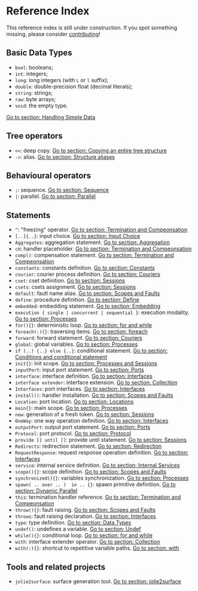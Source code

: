 # Reference Index

This reference index is still under construction. If you spot something missing, please consider [contributing](https://github.com/jolie/docs/blob/master/reference_index.md)!

## Basic Data Types

* `bool`: booleans;
* `int`: integers;
* `long`: long integers \(with `L` or `l` suffix\);
* `double`: double-precision float \(decimal literals\);
* `string`: strings;
* `raw`: byte arrays;
* `void`: the empty type.

[Go to section: Handling Simple Data](https://github.com/jolie/docs/tree/b09339d5f67a4343dbdab600b5ea7903dd9f1e1d/basics/handling_simple_data/README.md)

## Tree operators

* `<<`: deep copy. [Go to section: Copying an entire tree structure](basics/data_structures.md#less-than-less-than-copying-an-entire-tree-structure)
* `->`: alias. [Go to section: Structure aliases](basics/data_structures.md#greater-than-structures-aliases)

## Behavioural operators

* `;`: sequence. [Go to section: Sequence](basics/composing_statements.md#sequence)
* `|`: parallel. [Go to section: Parallel](basics/composing_statements.md#parallel)

## Statements

* `^`: "freezing" operator. [Go to section: Termination and Compeonsation](https://jolielang.gitbook.io/docs/basicsfault-handling/termination_and_compensation#installation-time-variable-evaluation)
* `[..]{..}`: input choice. [Go to section: Input Choice](basics/composing_statements.md#input-choice)
* `Aggregates`: aggregation statement. [Go to section: Aggregation](architectural-composition/aggregation.md)
* `cH`: handler placeholder. [Go to section: Termination and Compeonsation](https://jolielang.gitbook.io/docs/basics/fault-handling/termination_and_compensation)
* `comp()`: compensation statement. [Go to section: Termination and Compeonsation](https://jolielang.gitbook.io/docs/basics/fault-handling/termination_and_compensation)
* `constants`: constants definition. [Go to section: Constants](basics/constants.md)
* `courier`: courier process definition. [Go to section: Couriers](architectural-composition/couriers.md)
* `cset`: cset definition. [Go to section: Sessions](basics/sessions.md)
* `csets`: csets assignment. [Go to section: Sessions](basics/sessions.md)
* `default`: fautl name alias. [Go to section: Scopes and Faults](basics/fault-handling/basics.md#accessing-a-fault-caught-in-a-scope-the-alias-default)
* `define`: procedure definition. [Go to section: Define](basics/define.md)
* `embedded`: embedding statement. [Go to section: Embedding](architectural-composition/embedding.md)
* `execution { single | concurrent | sequential }`: execution modality. [Go to section: Processes](basics/processes.md)
* `for(){}`: deterministic loop. [Go to section: for and while](basics/composing_statements.md#for-and-while)
* `foreach(:){}`: traversing items. [Go to section: foreach](basics/data_structures.md#foreach-traversing-items)
* `forward`: forward statement. [Go to section: Couriers](architectural-composition/couriers.md#the-statement-forward)
* `global`: global variables. [Go to section: Processes](basics/processes.md)
* `if (..) {..} else {..}`: conditional statement. [Go to section: Conditions and conditional statement](basics/composing_statements.md#conditions-and-conditional-statement)
* `init{}`: init scope. [Go to section: Processes and Sessions](basics/processes.md)
* `inputPort`: input port statement. [Go to section: Ports](basics/communication-ports/ports.md)
* `interface`: interface definition. [Go to section: Interfaces](basics/interfaces/)
* `interface extender`: interface extension. [Go to section: Collection](architectural-composition/collections.md#interface-extension)
* `Interfaces`: port interfaces. [Go to section: Interfaces](basics/interfaces/)
* `install()`: handler installation. [Go to section: Scopes and Faults](basics/fault-handling/basics.md)
* `Location`: port location. [Go to section: Locations](https://github.com/jolie/docs/tree/b09339d5f67a4343dbdab600b5ea7903dd9f1e1d/basics/communication-ports/locations.md)
* `main{}`: main scope. [Go to section: Processes](basics/processes.md)
* `new`: generation of a fresh token. [Go to section: Sessions](basics/sessions.md)
* `OneWay`: one way operation definition. [Go to section: Interfaces](https://github.com/jolie/docs/tree/b09339d5f67a4343dbdab600b5ea7903dd9f1e1d/basics/communication-ports/interfaces/README.md)
* `outputPort`: output port statement. [Go to section: Ports](https://github.com/jolie/docs/tree/b09339d5f67a4343dbdab600b5ea7903dd9f1e1d/basics/communication-ports/ports/README.md)
* `Protocol`: port protocol. [Go to section: Protocol](https://github.com/jolie/docs/tree/b09339d5f67a4343dbdab600b5ea7903dd9f1e1d/basics/communication-ports/protocol/README.md)
* `provide [] until []`: provide until statement. [Go to section: Sessions](basics/sessions.md#the-provide-until-statement)
* `Redirects`: redirection statement. [Go to section: Redirection](architectural-composition/redirection.md)
* `RequestResponse`: request response operation definition. [Go to section: Interfaces](basics/interfaces/)
* `service`: internal service definition. [Go to section: Internal Services](architectural-composition/internal_services.md)
* `scope(){}`: scope definition. [Go to section: Scopes and Faults](basics/fault-handling/basics.md)
* `synchronized(){}`: variables synchronization. [Go to section: Processes](basics/processes.md)
* `spawn( .. over .. )  in .. {}`: spawn primitive definition. [Go to section: Dynamic Parallel](basics/dynamicparallel.md)
* `this`: termination handler reference. [Go to section: Termination and Compeonsation](https://jolielang.gitbook.io/docs/basics/fault-handling/termination_and_compensation)
* `throw(){}`: fault raising. [Go to section: Scopes and Faults](basics/fault-handling/basics.md)
* `throws`: fault raising declaration. [Go to section: Interfaces](basics/interfaces/)
* `type`: type definition. [Go to section: Data Types](https://github.com/jolie/docs/tree/b09339d5f67a4343dbdab600b5ea7903dd9f1e1d/basics/communication-ports/data_types/README.md)
* `undef()`: undefines a variable. [Go to section: Undef](basics/data_structures.md#undef-erasing-tree-structures)
* `while(){}`: conditional loop. [Go to section: for and while](basics/composing_statements.md#for-and-while)
* `with`: interface extender operator. [Go to section: Collection](architectural-composition/collections.md#interface-extension)
* `with(:){}`: shortcut to repetitive variable paths. [Go to section: with](basics/data_structures.md#with-a-shortcut-to-repetitive-variable-paths)

## Tools and related projects

* `jolie2surface`: surface generation tool. [Go to section: jolie2surface](architectural-composition/aggregation.md#jolie-2-surface)

